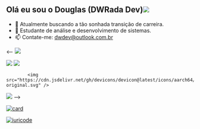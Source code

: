 ## Olá eu sou o Douglas (DWRada Dev)<img src="https://br.pinterest.com/pin/461407924343540494#imgViewer" />


- 🔭 Atualmente buscando a tão sonhada transição de carreira.
- 🌱 Estudante de análise e desenvolvimento de sistemas.
- 📫 Contate-me: dwdev@outlook.com.br

<-- <img src="https://cdn.jsdelivr.net/gh/devicons/devicon@latest/icons/aarch64/aarch64-original.svg" />

<img src="https://cdn.jsdelivr.net/gh/devicons/devicon@latest/icons/aarch64/aarch64-original.svg" />

<img src="https://cdn.jsdelivr.net/gh/devicons/devicon@latest/icons/aarch64/aarch64-original.svg" />


            <img src="https://cdn.jsdelivr.net/gh/devicons/devicon@latest/icons/aarch64/aarch64-original.svg" />

<img src="https://cdn.jsdelivr.net/gh/devicons/devicon@latest/icons/aarch64/aarch64-original.svg" /> -->

[![card](https://github-readme-stats.vercel.app/api?username=DWRada&theme=default&show_icons=true)](https://github.com/anuraghazra/github-readme-stats)

[![iuricode](https://github-readme-stats.vercel.app/api/top-langs/?username=DWRada&layout=compact)](https://github.com/anuraghazra/github-readme-stats)


